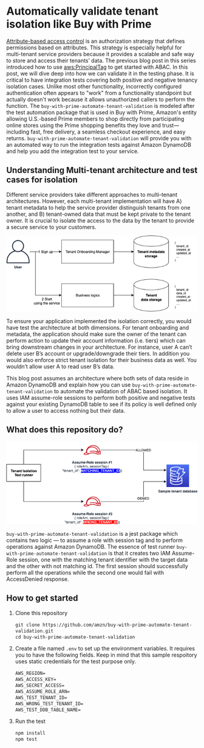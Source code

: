 # Automatically validate tenant isolation like Buy with Prime

[Attribute-based access control](https://aws.amazon.com/ko/blogs/security/how-to-implement-saas-tenant-isolation-with-abac-and-aws-iam/) is an authorization strategy that defines permissions based on attributes. This strategy is especially helpful for multi-tenant service providers because it provides a scalable and safe way to store and access their tenants’ data. The previous blog post in this series introduced how to use [aws:PrincipalTag](https://docs.aws.amazon.com/IAM/latest/UserGuide/reference_policies_condition-keys.html#condition-keys-principaltag)  to get started with ABAC. In this post, we will dive deep into how we can validate it in the testing phase. It is critical to have integration tests covering both positive and negative tenancy isolation cases. Unlike most other functionality, incorrectly configured authentication often appears to "work" from a functionality standpoint but actually doesn't work because it allows unauthorized callers to perform the function. The `buy-with-prime-automate-tenant-validation` is modeled after the test automation package that is used in Buy with Prime, Amazon's entity allowing U.S.-based Prime members to shop directly from participating online stores using the Prime shopping benefits they love and trust—including fast, free delivery, a seamless checkout experience, and easy returns. `buy-with-prime-automate-tenant-validation` will provide you with an automated way to run the integration tests against Amazon DynamoDB and help you add the integration test to your service.

## Understanding Multi-tenant architecture and test cases for isolation

Different service providers take different approaches to multi-tenant architectures. However, each multi-tenant implementation will have A) tenant metadata to help the service provider distinguish tenants from one another, and B) tenant-owned data that must be kept private to the tenant owner. It is crucial to isolate the access to the data by the tenant to provide a secure service to your customers. 

![](/img/data-store.png)


To ensure your application implemented the isolation correctly, you would have test the architecture at both dimensions. For tenant onboarding and metadata, the application should make sure the owner of the tenant can perform action to update their account information (i.e. tiers) which can bring downstream changes in your architecture. For instance, user A can’t delete user B’s account or upgrade/downgrade their tiers. In addition you would also enforce strict tenant isolation for their business data as well. You wouldn’t allow user A to read user B’s data. 

This blog post assumes an architecture where both sets of data reside in Amazon DynamoDB and explain how you can use `buy-with-prime-automate-tenant-validation` to automate the validation of ABAC based isolation. It uses IAM assume-role sessions to perform both positive and negative tests against your existing DynamoDB table to see if its policy is well defined only to allow a user to access nothing but their data.


## What does this repository do?

![](/img/test-runner.png)

`buy-with-prime-automate-tenant-validation` is a jest package which contains two logic — to assume a role with session tag and to perform operations against Amazon DynamoDB. The essence of test runner  `buy-with-prime-automate-tenant-validation` is that it creates two IAM Assume-Role session, one with the matching tenant identifier with the target data and the other with not matching id. The first session should successfully perform all the operations while the second one would fail with AccessDenied response.


## How to get started

1. Clone this repository
    ```
    git clone https://github.com/amzn/buy-with-prime-automate-tenant-validation.git
    cd buy-with-prime-automate-tenant-validation
    ```

2. Create a file named `.env` to set up the environment variables. It requires you to have the following fields. Keep in mind that this sample respoitory uses static credentials for the test purpose only.
    ```
    AWS_REGION=
    AWS_ACCESS_KEY=
    AWS_SECRET_ACCESS=
    AWS_ASSUME_ROLE_ARN=
    AWS_TEST_TENANT_ID=
    AWS_WRONG_TEST_TENANT_ID=
    AWS_TEST_DDB_TABLE_NAME=
    ```

3. Run the test

    ```
    npm install
    npm test
    ```

